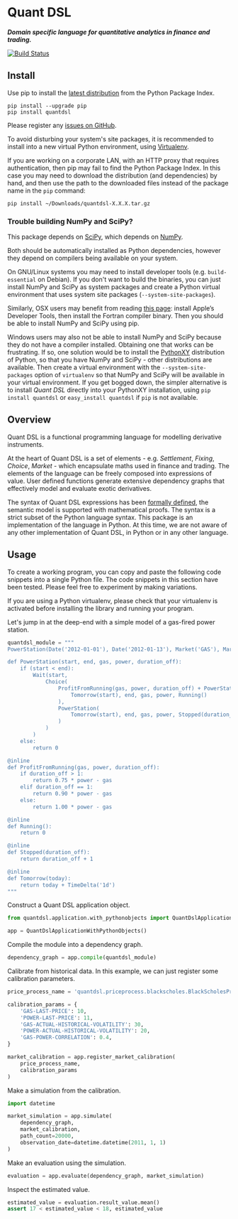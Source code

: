 # Quant DSL

***Domain specific language for quantitative analytics in finance and trading.***

[![Build Status](https://secure.travis-ci.org/johnbywater/quantdsl.png)](https://travis-ci.org/johnbywater/quantdsl)


## Install

Use pip to install the [latest distribution](https://pypi.python.org/pypi/quantdsl) from
the Python Package Index.

```
pip install --upgrade pip
pip install quantdsl
```

Please register any [issues on GitHub](https://github.com/johnbywater/quantdsl/issues).

To avoid disturbing your system's site packages, it is recommended to install
into a new virtual Python environment, using [Virtualenv](http://docs.python-guide.org/en/latest/dev/virtualenvs/).

If you are working on a corporate LAN, with an HTTP proxy that requires authentication, then pip may fail to find
the Python Package Index. In this case you may need to download the distribution (and dependencies) by hand, and 
then use the path to the downloaded files instead of the package name in the `pip` command:

```
pip install ~/Downloads/quantdsl-X.X.X.tar.gz
```

### Trouble building NumPy and SciPy?

This package depends on [SciPy](https://www.scipy.org/), which depends on [NumPy](http://www.numpy.org/).

Both should be automatically installed as Python dependencies, however they depend on compilers being available on 
your system.

On GNU/Linux systems you may need to install developer tools (e.g. ```build-essential``` on Debian). If
you don't want to build the binaries, you can just install NumPy and SciPy as system packages and create a Python
virtual environment that uses system site packages (`--system-site-packages`).

Similarly, OSX users may benefit from reading [this page](https://www.scipy.org/scipylib/building/macosx.html):
install Apple’s Developer Tools, then install the Fortran compiler binary. Then you should be able
to install NumPy and SciPy using pip.

Windows users may also not be able to install NumPy and SciPy because they do not have a
compiler installed. Obtaining one that works can be frustrating. If so, one solution would
be to install the [PythonXY](https://code.google.com/p/pythonxy/wiki/Downloads?tm=2)
distribution of Python, so that you have NumPy and SciPy - other distributions are available.
Then create a virtual environment with the `--system-site-packages` option of `virtualenv`
so that NumPy and SciPy will be available in your virtual environment. If you get bogged down,
the simpler alternative is to install *Quant DSL* directly into your PythonXY installation,
using `pip install quantdsl` or `easy_install quantdsl` if `pip` is not available.

## Overview

Quant DSL is a functional programming language for modelling derivative instruments.

At the heart of Quant DSL is a set of elements - e.g. *Settlement*, *Fixing*, *Choice*, *Market* - which encapsulate 
maths used in finance and trading. The elements of the language can be freely composed into expressions
of value. User defined functions generate extensive dependency graphs that effectively model and evaluate exotic
derivatives.

The syntax of Quant DSL expressions has been
[formally defined](http://www.appropriatesoftware.org/quant/docs/quant-dsl-definition-and-proof.pdf),
the semantic model is supported with mathematical proofs. The syntax is a strict subset of the Python language
syntax. This package is an implementation of the language in Python. At this time, we are not aware of any 
other implementation of Quant DSL, in Python or in any other language.


## Usage

To create a working program, you can copy and paste the following code snippets into a single Python file. The code
snippets in this section have been tested. Please feel free to experiment by making variations.

If you are using a Python virtualenv, please check that your virtualenv is activated before installing the library
and running your program.

Let's jump in at the deep-end with a simple model of a gas-fired power station.

```python
quantdsl_module = """
PowerStation(Date('2012-01-01'), Date('2012-01-13'), Market('GAS'), Market('POWER'), Stopped(1))

def PowerStation(start, end, gas, power, duration_off):
    if (start < end):
        Wait(start,
            Choice(
                ProfitFromRunning(gas, power, duration_off) + PowerStation(
                    Tomorrow(start), end, gas, power, Running()
                ),
                PowerStation(
                    Tomorrow(start), end, gas, power, Stopped(duration_off)
                )
            )
        )
    else:
        return 0

@inline
def ProfitFromRunning(gas, power, duration_off):
    if duration_off > 1:
        return 0.75 * power - gas
    elif duration_off == 1:
        return 0.90 * power - gas
    else:
        return 1.00 * power - gas

@inline
def Running():
    return 0

@inline
def Stopped(duration_off):
    return duration_off + 1

@inline
def Tomorrow(today):
    return today + TimeDelta('1d')
"""
```

Construct a Quant DSL application object.

```python
from quantdsl.application.with_pythonobjects import QuantDslApplicationWithPythonObjects

app = QuantDslApplicationWithPythonObjects()
```

Compile the module into a dependency graph.

```python
dependency_graph = app.compile(quantdsl_module)
```

Calibrate from historical data. In this example, we can just register some calibration parameters.

```python
price_process_name = 'quantdsl.priceprocess.blackscholes.BlackScholesPriceProcess'

calibration_params = {
    'GAS-LAST-PRICE': 10,
    'POWER-LAST-PRICE': 11,
    'GAS-ACTUAL-HISTORICAL-VOLATILITY': 30,
    'POWER-ACTUAL-HISTORICAL-VOLATILITY': 20,
    'GAS-POWER-CORRELATION': 0.4,
}

market_calibration = app.register_market_calibration(
    price_process_name,
    calibration_params
)
```

Make a simulation from the calibration.

```python
import datetime

market_simulation = app.simulate(
    dependency_graph,
    market_calibration,
    path_count=20000,
    observation_date=datetime.datetime(2011, 1, 1)
)
```

Make an evaluation using the simulation.

```python
evaluation = app.evaluate(dependency_graph, market_simulation)
```

Inspect the estimated value.

```python
estimated_value = evaluation.result_value.mean()
assert 17 < estimated_value < 18, estimated_value
```
